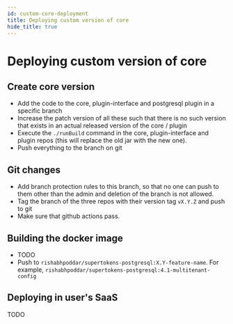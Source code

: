 ```yaml
---
id: custom-core-deployment
title: Deploying custom version of core
hide_title: true
---
```


# Deploying custom version of core

## Create core version
- Add the code to the core, plugin-interface and postgresql plugin in a specific branch
- Increase the patch version of all these such that there is no such version that exists in an actual released version of the core / plugin
- Execute the `./runBuild` command in the core, plugin-interface and plugin repos (this will replace the old jar with the new one).
- Push everything to the branch on git

## Git changes
- Add branch protection rules to this branch, so that no one can push to them other than the admin and deletion of the branch is not allowed.
- Tag the branch of the three repos with their version tag `vX.Y.Z` and push to git
- Make sure that github actions pass.

## Building the docker image
- TODO
- Push to `rishabhpoddar/supertokens-postgresql:X.Y-feature-name`. For example, `rishabhpoddar/supertokens-postgresql:4.1-multitenant-config`

## Deploying in user's SaaS
TODO